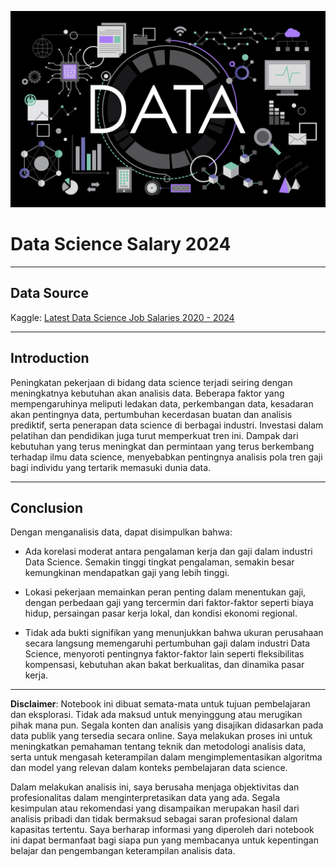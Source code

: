 ![Data Science Salary 2024](https://github.com/DarlyP/Data-Science-Salary-2024/blob/main/DataScience.jpg)

# Data Science Salary 2024

---


## Data Source

Kaggle: [Latest Data Science Job Salaries 2020 - 2024](https://www.kaggle.com/datasets/saurabhbadole/latest-data-science-job-salaries-2024)

---

## Introduction

Peningkatan pekerjaan di bidang data science terjadi seiring dengan meningkatnya kebutuhan akan analisis data. Beberapa faktor yang mempengaruhinya meliputi ledakan data, perkembangan data, kesadaran akan pentingnya data, pertumbuhan kecerdasan buatan dan analisis prediktif, serta penerapan data science di berbagai industri. Investasi dalam pelatihan dan pendidikan juga turut memperkuat tren ini. Dampak dari kebutuhan yang terus meningkat dan permintaan yang terus berkembang terhadap ilmu data science, menyebabkan pentingnya analisis pola tren gaji bagi individu yang tertarik memasuki dunia data.

---

## Conclusion

Dengan menganalisis data, dapat disimpulkan bahwa:

- Ada korelasi moderat antara pengalaman kerja dan gaji dalam industri Data Science. Semakin tinggi tingkat pengalaman, semakin besar kemungkinan mendapatkan gaji yang lebih tinggi.

- Lokasi pekerjaan memainkan peran penting dalam menentukan gaji, dengan perbedaan gaji yang tercermin dari faktor-faktor seperti biaya hidup, persaingan pasar kerja lokal, dan kondisi ekonomi regional.

- Tidak ada bukti signifikan yang menunjukkan bahwa ukuran perusahaan secara langsung memengaruhi pertumbuhan gaji dalam industri Data Science, menyoroti pentingnya faktor-faktor lain seperti fleksibilitas kompensasi, kebutuhan akan bakat berkualitas, dan dinamika pasar kerja.

---

**Disclaimer**: Notebook ini dibuat semata-mata untuk tujuan pembelajaran dan eksplorasi. Tidak ada maksud untuk menyinggung atau merugikan pihak mana pun. Segala konten dan analisis yang disajikan didasarkan pada data publik yang tersedia secara online. Saya melakukan proses ini untuk meningkatkan pemahaman tentang teknik dan metodologi analisis data, serta untuk mengasah keterampilan dalam mengimplementasikan algoritma dan model yang relevan dalam konteks pembelajaran data science.

Dalam melakukan analisis ini, saya berusaha menjaga objektivitas dan profesionalitas dalam menginterpretasikan data yang ada. Segala kesimpulan atau rekomendasi yang disampaikan merupakan hasil dari analisis pribadi dan tidak bermaksud sebagai saran profesional dalam kapasitas tertentu. Saya berharap informasi yang diperoleh dari notebook ini dapat bermanfaat bagi siapa pun yang membacanya untuk kepentingan belajar dan pengembangan keterampilan analisis data.
